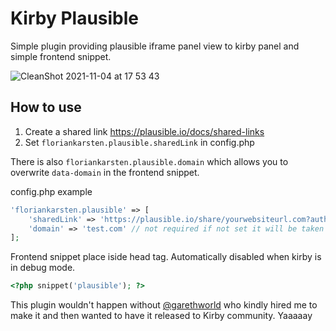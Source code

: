# Kirby Plausible
Simple plugin providing plausible iframe panel view to kirby panel and simple frontend snippet.

![CleanShot 2021-11-04 at 17 53 43](https://user-images.githubusercontent.com/4954323/140384031-efdf83d7-06a3-4ce3-a60b-3827fe63fd9c.png)


## How to use
1. Create a shared link https://plausible.io/docs/shared-links
2. Set `floriankarsten.plausible.sharedLink` in config.php

There is also `floriankarsten.plausible.domain` which allows you to overwrite `data-domain` in the frontend snippet.

config.php example
```php
'floriankarsten.plausible' => [
	'sharedLink' => 'https://plausible.io/share/yourwebsiteurl.com?auth=Jz0mCWTPu5opXi0sAgRrq',
	'domain' => 'test.com' // not required if not set it will be taken from $site->url
];
```

Frontend snippet place iside head tag. Automatically disabled when kirby is in debug mode.
```php
<?php snippet('plausible'); ?>
```

This plugin wouldn't happen without [@garethworld](https://github.com/garethworld) who kindly hired me to make it and then wanted to have it released to Kirby community. Yaaaaay

